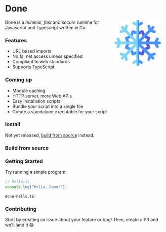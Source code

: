 # Done

<img align="right" src=assets/logo.svg height="150px">

Done is a _minimal_, _fast_ and _secure_ runtime for Javascript and Typescript written in Go.

### Features

- URL based imports
- No fs, net access unless specified
- Compliant to web standards
- Supports TypeScript.

### Coming up

- Module caching
- HTTP server, more Web APIs
- Easy installation scripts
- Bundle your script into a single file
- Create a standalone executable for your script

### Install

Not yet released, [build from source](#build-from-source) instead.

### Build from source

### Getting Started

Try running a simple program:

```typescript
// hello.ts
console.log("Hello, Done!");
```

```shell script
done hello.ts
```

### Contributing

Start by creating an issue about your feature or bug! Then, create a PR and we'll land it :smile:
